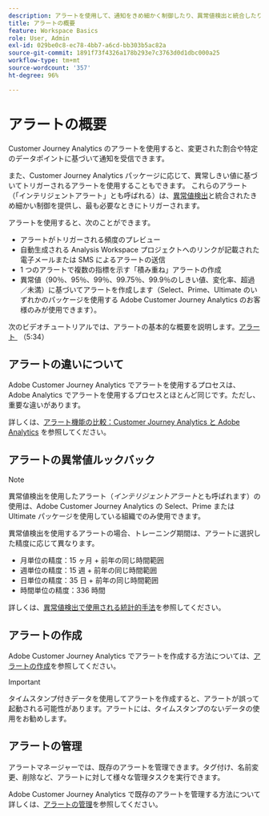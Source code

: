```yaml
---
description: アラートを使用して、通知をきめ細かく制御したり、異常値検出と統合したりする方法について説明します。
title: アラートの概要
feature: Workspace Basics
role: User, Admin
exl-id: 029be0c8-ec78-4bb7-a6cd-bb303b5ac82a
source-git-commit: 1891f73f4326a178b293e7c3763d0d1dbc000a25
workflow-type: tm+mt
source-wordcount: '357'
ht-degree: 96%

---
```


# アラートの概要

Customer Journey Analytics のアラートを使用すると、変更された割合や特定のデータポイントに基づいて通知を受信できます。

また、Customer Journey Analytics パッケージに応じて、異常しきい値に基づいてトリガーされるアラートを使用することもできます。 これらのアラート（「インテリジェントアラート」とも呼ばれる）は、[異常値検出](/help/analysis-workspace/c-anomaly-detection/anomaly-detection.md)と統合されたきめ細かい制御を提供し、最も必要なときにトリガーされます。

アラートを使用すると、次のことができます。

* アラートがトリガーされる頻度のプレビュー
* 自動生成される Analysis Workspace プロジェクトへのリンクが記載された電子メールまたは SMS によるアラートの送信
* 1 つのアラートで複数の指標を示す「積み重ね」アラートの作成
* 異常値（90％、95％、99％、99.75％、99.9％のしきい値、変化率、超過／未満）に基づいてアラートを作成します（Select、Prime、Ultimate のいずれかのパッケージを使用する Adobe Customer Journey Analytics のお客様のみが使用できます）。

次のビデオチュートリアルでは、アラートの基本的な概要を説明します。[&#x200B; アラート &#x200B;](https://experienceleague.adobe.com/docs/analytics-learn/tutorials/data-science/intelligent-alerts.html?lang=ja) （5:34）

## アラートの違いについて

Adobe Customer Journey Analytics でアラートを使用するプロセスは、Adobe Analytics でアラートを使用するプロセスとほとんど同じです。ただし、重要な違いがあります。

詳しくは、[アラート機能の比較：Customer Journey Analytics と Adobe Analytics](/help/components/c-intelligent-alerts/alerts-feature-comparison.md) を参照してください。

## アラートの異常値ルックバック

>[!NOTE]
>
>異常値検出を使用したアラート（_インテリジェントアラート_&#x200B;とも呼ばれます）の使用は、Adobe Customer Journey Analytics の Select、Prime または Ultimate パッケージを使用している組織でのみ使用できます。

異常値検出を使用するアラートの場合、トレーニング期間は、アラートに選択した精度に応じて異なります。

* 月単位の精度：15 ヶ月 + 前年の同じ時間範囲
* 週単位の精度：15 週 + 前年の同じ時間範囲
* 日単位の精度：35 日 + 前年の同じ時間範囲
* 時間単位の精度：336 時間

詳しくは、[異常値検出で使用される統計的手法](/help/analysis-workspace/c-anomaly-detection/statistics-anomaly-detection.md)を参照してください。

## アラートの作成

Adobe Customer Journey Analytics でアラートを作成する方法については、[アラートの作成](/help/components/c-intelligent-alerts/alert-builder.md)を参照してください。

>[!IMPORTANT]
>
>タイムスタンプ付きデータを使用してアラートを作成すると、アラートが誤って起動される可能性があります。アラートには、タイムスタンプのないデータの使用をお勧めします。

## アラートの管理

アラートマネージャーでは、既存のアラートを管理できます。タグ付け、名前変更、削除など、アラートに対して様々な管理タスクを実行できます。

Adobe Customer Journey Analytics で既存のアラートを管理する方法について詳しくは、[&#x200B; アラートの管理](/help/components/c-intelligent-alerts/alert-manager.md)を参照してください。
